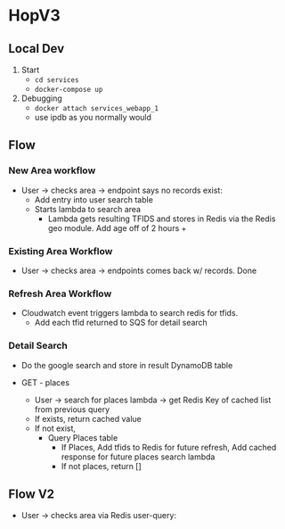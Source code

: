 # HopV3

## Local Dev
1. Start
    -  `cd services`
    -  `docker-compose up`
2. Debugging
    - `docker attach services_webapp_1`
    - use ipdb as you normally would
   
## Flow

### New Area workflow
- User -> checks area -> endpoint says no records exist:
    *  Add entry into user search table
    * Starts lambda to search area
        * Lambda gets resulting TFIDS and stores in Redis via the Redis geo module.  Add age off of 2 hours +

### Existing Area Workflow
- User -> checks area -> endpoints comes back w/ records.  Done

### Refresh Area Workflow
- Cloudwatch event triggers lambda to search redis for tfids.
    - Add each tfid returned to SQS for detail search


### Detail Search
- Do the google search and store in result DynamoDB table

- GET - places
   - User -> search for places lambda -> get Redis Key of cached list from previous query
    - If exists, return cached value
    - If not exist,
        - Query Places table
            - If Places, Add tfids to Redis for future refresh, Add cached response for future places search lambda
            - If not places, return []
    

## Flow V2
- User -> checks area via Redis user-query: